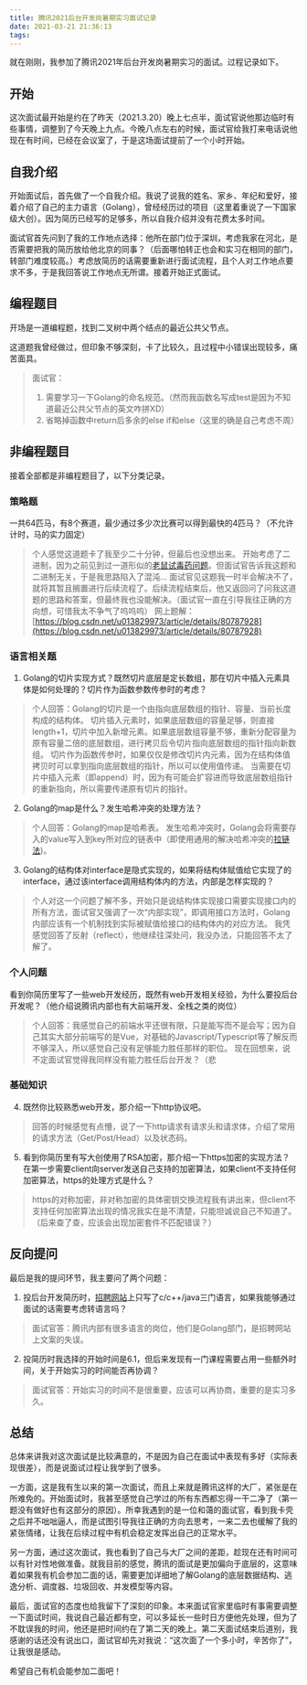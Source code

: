 ```yaml
---
title: 腾讯2021后台开发岗暑期实习面试记录
date: 2021-03-21 21:36:13
tags:
---
```


就在刚刚，我参加了腾讯2021年后台开发岗暑期实习的面试。过程记录如下。

## 开始

这次面试最开始是约在了昨天（2021.3.20）晚上七点半，面试官说他那边临时有些事情，调整到了今天晚上九点。今晚八点左右的时候，面试官给我打来电话说他现在有时间，已经在会议室了，于是这场面试提前了一个小时开始。

<!--more-->

## 自我介绍

开始面试后，首先做了一个自我介绍。我说了说我的姓名、家乡、年纪和爱好，接着介绍了自己的主力语言（Golang），曾经经历过的项目（这里着重说了一下国家级大创）。因为简历已经写的足够多，所以自我介绍并没有花费太多时间。

面试官首先问到了我的工作地点选择：他所在部门位于深圳，考虑我家在河北，是否需要把我的简历放给他北京的同事？（后面哪怕转正也会和实习在相同的部门，转部门难度较高。）考虑放简历的话需要重新进行面试流程，且个人对工作地点要求不多，于是我回答说工作地点无所谓。接着开始正式面试。

## 编程题目

开场是一道编程题，找到二叉树中两个结点的最近公共父节点。

这道题我曾经做过，但印象不够深刻，卡了比较久，且过程中小错误出现较多，痛苦面具。

> 面试官：
>   1. 需要学习一下Golang的命名规范。（然而我函数名写成test是因为不知道最近公共父节点的英文咋拼XD）
>   2. 省略掉函数中return后多余的else if和else（这里的确是自己考虑不周）

## 非编程题目

接着全部都是非编程题目了，以下分类记录。

### 策略题

一共64匹马，有8个赛道，最少通过多少次比赛可以得到最快的4匹马？（不允许计时，马的实力固定）

> 个人感觉这道题卡了我至少二十分钟，但最后也没想出来。
> 开始考虑了二进制，因为之前见到过一道形似的[老鼠试毒药问题](https://blog.csdn.net/z_qifa/article/details/74440959)。但面试官告诉我这题和二进制无关，于是我思路陷入了混沌...
> 面试官见这题我一时半会解决不了，就将其暂且搁置进行后续流程了。后续流程结束后，他又返回问了问我这道题的思路和答案，但最终我也没能解决。（面试官一直在引导我往正确的方向想，可惜我太不争气了呜呜呜）
> 网上题解：[https://blog.csdn.net/u013829973/article/details/80787928](https://blog.csdn.net/u013829973/article/details/80787928)

### 语言相关题

1. Golang的切片实现方式？既然切片底层是定长数组，那在切片中插入元素具体是如何处理的？切片作为函数参数传参时的考虑？

> 个人回答：Golang的切片是一个由指向底层数组的指针、容量、当前长度构成的结构体。
> 切片插入元素时，如果底层数组的容量足够，则直接length+1，切片中加入新增元素。如果底层数组容量不够，重新分配容量为原有容量二倍的底层数组，进行拷贝后令切片指向底层数组的指针指向新数组。
> 切片作为函数传参时，如果仅仅是修改切片内元素，因为在结构体值拷贝时可以拿到指向底层数组的指针，所以可以使用值传递。
> 当需要在切片中插入元素（即append）时，因为有可能会扩容进而导致底层数组指针的重新指向，所以需要传递原有切片的指针。

2. Golang的map是什么？发生哈希冲突的处理方法？

> 个人回答：Golang的map是哈希表。
> 发生哈希冲突时，Golang会将需要存入的value写入到key所对应的链表中（即使用通用的解决哈希冲突的[拉链法](https://blog.csdn.net/qq_32595453/article/details/80660676))。

3. Golang的结构体对interface是隐式实现的，如果将结构体赋值给它实现了的interface，通过该interface调用结构体内的方法，内部是怎样实现的？

> 个人对这一个问题了解不多，开始只是说结构体实现接口需要实现接口内的所有方法，面试官又强调了一次“内部实现”，即调用接口方法时，Golang内部应该有一个机制找到实际被赋值给接口的结构体内的对应方法。
> 我凭感觉回答了反射（reflect），他继续往深处问，我没办法，只能回答不太了解了。

### 个人问题

看到你简历里写了一些web开发经历，既然有web开发相关经验，为什么要投后台开发呢？（他介绍说腾讯内部也有大前端开发、全栈之类的岗位）

> 个人回答：我感觉自己的前端水平还很有限，只是能写而不是会写；因为自己其实大部分前端写的是Vue，对基础的Javascript/Typescript等了解反而不够深入，所以感觉自己没有足够能力胜任那样的职位。
> 现在回想来，说不定面试官觉得我同样没有能力胜任后台开发？（悲

### 基础知识

4. 既然你比较熟悉web开发，那介绍一下http协议吧。

> 回答的时候感觉有点懵，说了一下http请求有请求头和请求体，介绍了常用的请求方法（Get/Post/Head）以及状态码。

5. 看到你简历里有写大创使用了RSA加密，那介绍一下https加密的实现方法？在第一步需要client向server发送自己支持的加密算法，如果client不支持任何加密算法，https的处理方式是什么？

> https的对称加密，非对称加密的具体密钥交换流程我有讲出来，但client不支持任何加密算法出现的情况我实在是不清楚，只能坦诚说自己不知道了。（后来查了查，应该会出现加密套件不匹配错误？）

## 反向提问

最后是我的提问环节，我主要问了两个问题：

1. 投后台开发简历时，[招聘网站](https://join.qq.com/)上只写了c/c++/java三门语言，如果我能够通过面试的话需要考虑转语言吗？

> 面试官答：腾讯内部有很多语言的岗位，他们是Golang部门，是招聘网站上文案的失误。

2. 投简历时我选择的开始时间是6.1，但后来发现有一门课程需要占用一些额外时间，关于开始实习的时间能否再协调？

> 面试官答：开始实习的时间不是很重要，应该可以再协商，重要的是实习多久。

## 总结

总体来讲我对这次面试是比较满意的，不是因为自己在面试中表现有多好（实际表现很差），而是说面试过程让我学到了很多。

一方面，这是我有生以来的第一次面试，而且上来就是腾讯这样的大厂，紧张是在所难免的。开始面试时，我甚至感觉自己学过的所有东西都忘得一干二净了（第一题没有做好也有这部分的原因）。所幸我遇到的是一位和蔼的面试官，看到我卡壳之后并不咄咄逼人，而是试图引导我往正确的方向去思考，一来二去也缓解了我的紧张情绪，让我在后续过程中有机会稳定发挥出自己的正常水平。

另一方面，通过这次面试，我也看到了自己与大厂之间的差距，趁现在还有时间可以有针对性地做准备。就我目前的感觉，腾讯的面试是更加偏向于底层的，这意味着如果我有机会参加二面的话，需要更加详细地了解Golang的底层数据结构、逃逸分析、调度器、垃圾回收、并发模型等内容。

最后，面试官的态度也给我留下了深刻的印象。本来面试官家里临时有事需要调整一下面试时间，我说自己最近都有空，可以多延长一些时日方便他先处理，但为了不耽误我的时间，他还是把时间约在了第二天的晚上。第二天面试结束后道别，我感谢的话还没有说出口，面试官却先对我说：“这次面了一个多小时，辛苦你了”，让我很是感动。

希望自己有机会能参加二面吧！